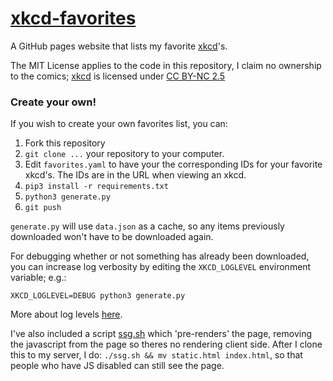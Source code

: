 # [xkcd-favorites](https://sean.fish/xkcd/)

A GitHub pages website that lists my favorite [xkcd](https://xkcd.com)'s.

The MIT License applies to the code in this repository, I claim no ownership to the comics; [xkcd](https://xkcd.com/) is licensed under [CC BY-NC 2.5](https://creativecommons.org/licenses/by-nc/2.5/)

### Create your own!

If you wish to create your own favorites list, you can:

1. Fork this repository
2. `git clone ...` your repository to your computer.
3. Edit `favorites.yaml` to have your the corresponding IDs for your favorite xkcd's. The IDs are in the URL when viewing an xkcd.
4. `pip3 install -r requirements.txt`
5. `python3 generate.py`
6. `git push`

`generate.py` will use `data.json` as a cache, so any items previously downloaded won't have to be downloaded again.

For debugging whether or not something has already been downloaded, you can increase log verbosity by editing the `XKCD_LOGLEVEL` environment variable; e.g.:

`XKCD_LOGLEVEL=DEBUG python3 generate.py`

More about log levels [here](https://docs.python.org/3.7/howto/logging.html#when-to-use-logging).

I've also included a script [ssg.sh](./ssg.sh) which 'pre-renders' the page, removing the javascript from the page so theres no rendering client side. After I clone this to my server, I do: `./ssg.sh && mv static.html index.html`, so that people who have JS disabled can still see the page.
